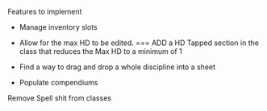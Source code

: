 Features to implement

* Manage inventory slots

* Allow for the max HD to be edited. === ADD a HD Tapped section in the class that reduces the Max HD to a minimum of 1

* Find a way to drag and drop a whole discipline into a sheet

* Populate compendiums

Remove Spell shit from classes